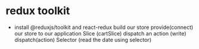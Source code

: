 




# redux toolkit
- install @reduxjs/toolkit and react-redux
build our store
provide(connect) our store to our application
Slice (cartSlice)
dispatch an action (write)
dispatch(action)
Selector (read the date using selector)